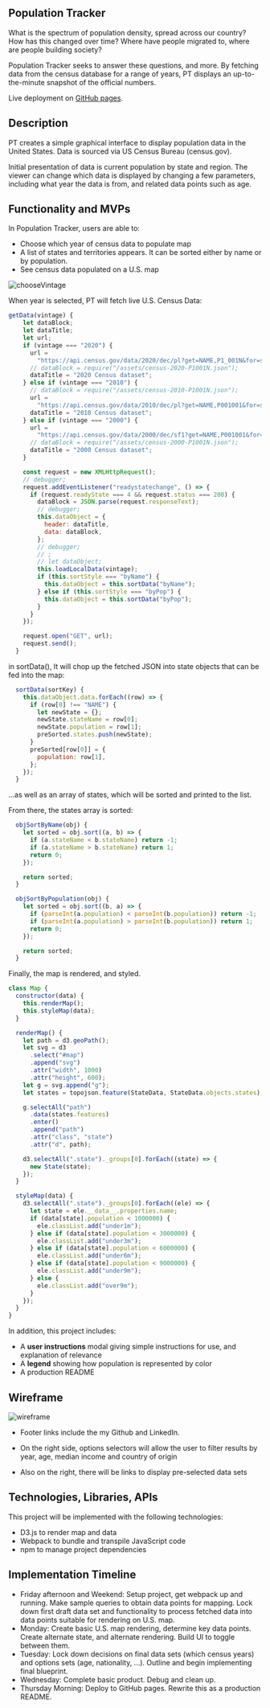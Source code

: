## Population Tracker

What is the spectrum of population density, spread across our country? How has this changed over time? Where have people migrated to, where are people building society?

Population Tracker seeks to answer these questions, and more. By fetching data from the census database for a range of years, PT displays an up-to-the-minute snapshot of the official numbers.

Live deployment on [GitHub pages](https://evanhundred.github.io/population-tracker).

## Description

PT creates a simple graphical interface to display population data in the United States. Data is sourced via US Census Bureau (census.gov).

Initial presentation of data is current population by state and region. The viewer can change which data is displayed by changing a few parameters, including what year the data is from, and related data points such as age.

## Functionality and MVPs

In Population Tracker, users are able to:

- Choose which year of census data to populate map
- A list of states and territories appears. It can be sorted either by name or by population.
- See census data populated on a U.S. map

![chooseVintage](./assets/snapshots/showSite.gif)

When year is selected, PT will fetch live U.S. Census Data:

```javascript
getData(vintage) {
    let dataBlock;
    let dataTitle;
    let url;
    if (vintage === "2020") {
      url =
        "https://api.census.gov/data/2020/dec/pl?get=NAME,P1_001N&for=state:*&key=09beac347deddc9da12be4ca736c435f707ebec2";
      // dataBlock = require("/assets/census-2020-P1001N.json");
      dataTitle = "2020 Census dataset";
    } else if (vintage === "2010") {
      // dataBlock = require("/assets/census-2010-P1001N.json");
      url =
        "https://api.census.gov/data/2010/dec/pl?get=NAME,P001001&for=state:*&key=09beac347deddc9da12be4ca736c435f707ebec2";
      dataTitle = "2010 Census dataset";
    } else if (vintage === "2000") {
      url =
        "https://api.census.gov/data/2000/dec/sf1?get=NAME,P001001&for=state:*&key=09beac347deddc9da12be4ca736c435f707ebec2";
      // dataBlock = require("/assets/census-2000-P1001N.json");
      dataTitle = "2000 Census dataset";
    }

    const request = new XMLHttpRequest();
    // debugger;
    request.addEventListener("readystatechange", () => {
      if (request.readyState === 4 && request.status === 200) {
        dataBlock = JSON.parse(request.responseText);
        // debugger;
        this.dataObject = {
          header: dataTitle,
          data: dataBlock,
        };
        // debugger;
        // ;
        // let dataObject;
        this.loadLocalData(vintage);
        if (this.sortStyle === "byName") {
          this.dataObject = this.sortData("byName");
        } else if (this.sortStyle === "byPop") {
          this.dataObject = this.sortData("byPop");
        }
      }
    });

    request.open("GET", url);
    request.send();
  }
```

in sortData(), It will chop up the fetched JSON into state objects that can be fed into the map:

```javascript
  sortData(sortKey) {
    this.dataObject.data.forEach((row) => {
      if (row[0] !== "NAME") {
        let newState = {};
        newState.stateName = row[0];
        newState.population = row[1];
        preSorted.states.push(newState);
      }
      preSorted[row[0]] = {
        population: row[1],
      };
    });
  }
```

...as well as an array of states, which will be sorted and printed to the list.

From there, the states array is sorted:

```javascript
  objSortByName(obj) {
    let sorted = obj.sort((a, b) => {
      if (a.stateName < b.stateName) return -1;
      if (a.stateName > b.stateName) return 1;
      return 0;
    });

    return sorted;
  }

  objSortByPopulation(obj) {
    let sorted = obj.sort((b, a) => {
      if (parseInt(a.population) < parseInt(b.population)) return -1;
      if (parseInt(a.population) > parseInt(b.population)) return 1;
      return 0;
    });

    return sorted;
  }
```

Finally, the map is rendered, and styled.

```javascript
class Map {
  constructor(data) {
    this.renderMap();
    this.styleMap(data);
  }

  renderMap() {
    let path = d3.geoPath();
    let svg = d3
      .select("#map")
      .append("svg")
      .attr("width", 1000)
      .attr("height", 600);
    let g = svg.append("g");
    let states = topojson.feature(StateData, StateData.objects.states);

    g.selectAll("path")
      .data(states.features)
      .enter()
      .append("path")
      .attr("class", "state")
      .attr("d", path);

    d3.selectAll(".state")._groups[0].forEach((state) => {
      new State(state);
    });
  }

  styleMap(data) {
    d3.selectAll(".state")._groups[0].forEach((ele) => {
      let state = ele.__data__.properties.name;
      if (data[state].population < 1000000) {
        ele.classList.add("under1m");
      } else if (data[state].population < 3000000) {
        ele.classList.add("under3m");
      } else if (data[state].population < 6000000) {
        ele.classList.add("under6m");
      } else if (data[state].population < 9000000) {
        ele.classList.add("under9m");
      } else {
        ele.classList.add("over9m");
      }
    });
  }
}
```

In addition, this project includes:

- A **user instructions** modal giving simple instructions for use, and explanation of relevance
- A **legend** showing how population is represented by color
- A production README

## Wireframe

![wireframe](./assets/wireframe.png)

- Footer links include the my Github and LinkedIn.

- On the right side, options selectors will allow the user to filter results by year, age, median income and country of origin
- Also on the right, there will be links to display pre-selected data sets

## Technologies, Libraries, APIs

This project will be implemented with the following technologies:

- D3.js to render map and data
- Webpack to bundle and transpile JavaScript code
- npm to manage project dependencies

## Implementation Timeline

- Friday afternoon and Weekend: Setup project, get webpack up and running. Make sample queries to obtain data points for mapping. Lock down first draft data set and functionality to process fetched data into data points suitable for rendering on U.S. map.
- Monday: Create basic U.S. map rendering, determine key data points. Create alternate state, and alternate rendering. Build UI to toggle between them.
- Tuesday: Lock down decisions on final data sets (which census years) and options sets (age, nationality, ...). Outline and begin implementing final blueprint.
- Wednesday: Complete basic product. Debug and clean up.
- Thursday Morning: Deploy to GitHub pages. Rewrite this as a production README.
